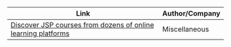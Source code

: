 Link | Author/Company
------------ | -------------
[Discover JSP courses from dozens of online learning platforms](https://bestcourses.io/results?q=jsp&size=n_20_n) | Miscellaneous